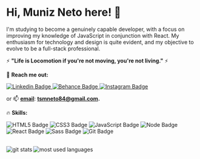 # Hi, Muniz Neto here! 👋

I'm studying to become a genuinely capable developer, with a focus on improving my knowledge of JavaScript in conjunction with React. My enthusiasm for technology and design is quite evident, and my objective to evolve to be a full-stack professional.


 ⚡ **"Life is Locomotion if you're not moving, you're not living."** ⚡
 




🚀 **Reach me out:**  


[
![Linkedin Badge](https://img.shields.io/badge/Linkedin-0b1425?style=for-the-badge&logo=Linkedin&logoColor=white&link=https://https://www.linkedin.com/in/munizneto/)](https://www.linkedin.com/in/munizneto/)[
![Behance Badge](https://img.shields.io/badge/Behance-0b1425?style=for-the-badge&logo=Behance&logoColor=white&link=https://www.behance.net/muniznetto/)](https://www.behance.net/muniznetto)[
![Instagram Badge](https://img.shields.io/badge/Instagram-0b1425?style=for-the-badge&logo=Instagram&logoColor=white&link=https://www.instagram.com/muniznetto/)](https://www.instagram.com/muniznetto/)

or 📫 **[email](mailto:tsmneto84@gmail.com)**: **[tsmneto84@gmail.com](mailto:rtsmneto84@gmail.com).** 





🔥 **Skills:**

![HTML5 Badge](https://img.shields.io/badge/HTML5-E34F26?style=for-the-badge&logo=html5&logoColor=white)  ![CSS3 Badge](https://img.shields.io/badge/CSS3-1572B6?style=for-the-badge&logo=css3&logoColor=white) ![JavaScript Badge](https://img.shields.io/badge/JavaScript-F7DF1E?style=for-the-badge&logo=javascript&logoColor=black) ![Node Badge](https://img.shields.io/badge/Node.js-43853D?style=for-the-badge&logo=node.js&logoColor=white) ![React Badge](https://img.shields.io/badge/React-5e60ce?style=for-the-badge&logo=react&logoColor=61DAF3) ![Sass Badge](https://img.shields.io/badge/Sass-CC6699?style=for-the-badge&logo=sass&logoColor=white)    ![Git Badge](https://img.shields.io/badge/Git-F05032?style=for-the-badge&logo=git&logoColor=white) 


<br>
<img align="left" padding="10px" src="https://github-readme-stats.vercel.app/api?username=munizneto84&show_icons=tru&theme=gotham" alt="git stats" />

<img align="left" src="https://github-readme-stats.vercel.app/api/top-langs/?username=munizneto84&layout=compact&show_icons=true&theme=gotham" alt="most used languages" />


